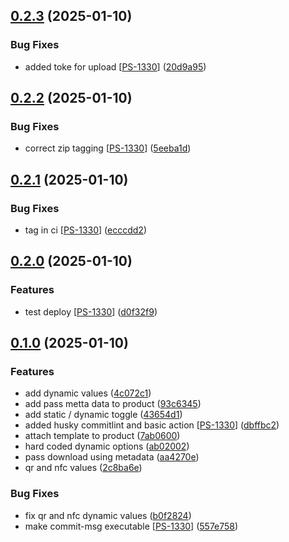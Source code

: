 ## [0.2.3](https://github.com/PassEntry/woocommerce-passentry/compare/v0.2.2...v0.2.3) (2025-01-10)


### Bug Fixes

* added toke for upload [[PS-1330](https://passentry.atlassian.net/browse/PS-1330)] ([20d9a95](https://github.com/PassEntry/woocommerce-passentry/commit/20d9a95a6c2d2cd1305804ac845443870d0a3928))

## [0.2.2](https://github.com/PassEntry/woocommerce-passentry/compare/v0.2.1...v0.2.2) (2025-01-10)


### Bug Fixes

* correct zip tagging [[PS-1330](https://passentry.atlassian.net/browse/PS-1330)] ([5eeba1d](https://github.com/PassEntry/woocommerce-passentry/commit/5eeba1d57a117c9c802b624bffca31455e777fe1))

## [0.2.1](https://github.com/PassEntry/woocommerce-passentry/compare/v0.2.0...v0.2.1) (2025-01-10)


### Bug Fixes

* tag in ci [[PS-1330](https://passentry.atlassian.net/browse/PS-1330)] ([ecccdd2](https://github.com/PassEntry/woocommerce-passentry/commit/ecccdd2fca9e5aeb36f7aad069f551d228267d01))

## [0.2.0](https://github.com/PassEntry/woocommerce-passentry/compare/v0.1.0...v0.2.0) (2025-01-10)


### Features

* test deploy [[PS-1330](https://passentry.atlassian.net/browse/PS-1330)] ([d0f32f9](https://github.com/PassEntry/woocommerce-passentry/commit/d0f32f930eabb399d16bae42f931161b2d4912f3))

## [0.1.0](https://github.com/PassEntry/woocommerce-passentry/compare/7ab06001f260ff45ce7690142b9916fe028b7cb4...v0.1.0) (2025-01-10)


### Features

* add dynamic values ([4c072c1](https://github.com/PassEntry/woocommerce-passentry/commit/4c072c1bfe62c46fbda6740301d457b925273aee))
* add pass metta data to product ([93c6345](https://github.com/PassEntry/woocommerce-passentry/commit/93c634513aa15e76ed66423fb554617b0886d10f))
* add static / dynamic toggle ([43654d1](https://github.com/PassEntry/woocommerce-passentry/commit/43654d107adef339c3740a32073f1c8ee6c7e994))
* added husky commitlint and basic action [[PS-1330](https://passentry.atlassian.net/browse/PS-1330)] ([dbffbc2](https://github.com/PassEntry/woocommerce-passentry/commit/dbffbc2e2e5572a357e83c6e259d7fddfd5a0900))
* attach template to product ([7ab0600](https://github.com/PassEntry/woocommerce-passentry/commit/7ab06001f260ff45ce7690142b9916fe028b7cb4))
* hard coded dynamic options ([ab02002](https://github.com/PassEntry/woocommerce-passentry/commit/ab0200291d1f7c734acd769458a43d6912bf7c40))
* pass download using metadata ([aa4270e](https://github.com/PassEntry/woocommerce-passentry/commit/aa4270ebb6d82ccdd637cc958d0c57a45db9bddd))
* qr and nfc values ([2c8ba6e](https://github.com/PassEntry/woocommerce-passentry/commit/2c8ba6e2c533cd738e89cf1c544ee63d17254176))


### Bug Fixes

* fix qr and nfc dynamic values ([b0f2824](https://github.com/PassEntry/woocommerce-passentry/commit/b0f2824349855afd7c94edb5ce3eb17837e5ddd6))
* make commit-msg executable [[PS-1330](https://passentry.atlassian.net/browse/PS-1330)] ([557e758](https://github.com/PassEntry/woocommerce-passentry/commit/557e7587b76bee8cc826f2b8cab4675a0dbec4f4))

